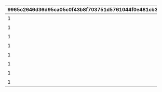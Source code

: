 |9965c2646d36d95ca05c0f43b8f703751d5761044f0e481cb3d37ed8d0e87553|f30ad3b02fc345caeb5918821f0679f851acb67a6f98dffc8bb616be1c1e1334|cca4a74accf5329842de74bad8c9c458aa8f45c936e2be0b2d70cb56a8bf9030|e5ca9c8e853ff0f547db44e4b47e1064beded0cd452fe8c055a4926cb8b9fe0b|a4119d3ad37908e4dd478ee5a772ec01e593766f9ea7f77f5b3e93b6f2dfe8ed|ab5d648f79a6a4607bee8c8ec4529ae8563baf0fc1d18a9160b95b51a3f3b746|ff637c78feca9613d8ba57b56b7d997e1334addde26dfb8f4ae6569f10cfe93f|50b8e6f0d25c4393198a92a9fe9180721122513a2bbf4faffbec74f7016d11e9|fc6a9032575666fc8c28ead5bbcc9762f815113d43d71d27e5657ac12063a515|ac63877f5529370ee0685c3a5c10d28c77fdd20d89b9d11d099a868939876f73|
| --- | --- | --- | --- | --- | --- | --- | --- | --- | --- |
|1|-100|102231|75000001|0|記憶領域1層|0|bgm_M301|bgm_M301|102231|
|1|0|81002102|75000002|0|記憶領域2層|0|bgm_M248|bgm_M248_02|81002102|
|1|-100|102241|75000003|0|記憶領域3層|0|bgm_M301|bgm_M301|102241|
|1|0|81002502|75000004|0|記憶領域4層|0|bgm_M268|bgm_M268|81002502|
|1|-100|102881|75000005|0|記憶領域5層|0|bgm_M502|bgm_M502|102881|
|1|0|81004602|75000006|0|記憶領域6層|0|bgm_M397|bgm_M397|81004602|
|1|-100|102871|75000007|0|記憶領域7層|0|bgm_M503|bgm_M503|102871|
|1|0|81009002|75000008|0|記憶領域8層|0|bgm_M577|bgm_M577|81009002|